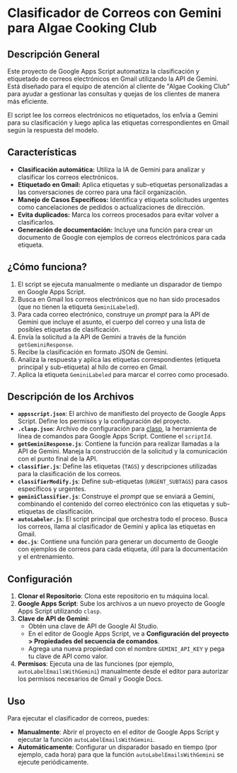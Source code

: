 # Clasificador de Correos con Gemini para Algae Cooking Club

## Descripción General

Este proyecto de Google Apps Script automatiza la clasificación y etiquetado de correos electrónicos en Gmail utilizando la API de Gemini. Está diseñado para el equipo de atención al cliente de "Algae Cooking Club" para ayudar a gestionar las consultas y quejas de los clientes de manera más eficiente.

El script lee los correos electrónicos no etiquetados, los en1vía a Gemini para su clasificación y luego aplica las etiquetas correspondientes en Gmail según la respuesta del modelo.

## Características

- **Clasificación automática:** Utiliza la IA de Gemini para analizar y clasificar los correos electrónicos.
- **Etiquetado en Gmail:** Aplica etiquetas y sub-etiquetas personalizadas a las conversaciones de correo para una fácil organización.
- **Manejo de Casos Específicos:** Identifica y etiqueta solicitudes urgentes como cancelaciones de pedidos o actualizaciones de dirección.
- **Evita duplicados:** Marca los correos procesados para evitar volver a clasificarlos.
- **Generación de documentación:** Incluye una función para crear un documento de Google con ejemplos de correos electrónicos para cada etiqueta.

## ¿Cómo funciona?

1.  El script se ejecuta manualmente o mediante un disparador de tiempo en Google Apps Script.
2.  Busca en Gmail los correos electrónicos que no han sido procesados (que no tienen la etiqueta `GeminiLabeled`).
3.  Para cada correo electrónico, construye un _prompt_ para la API de Gemini que incluye el asunto, el cuerpo del correo y una lista de posibles etiquetas de clasificación.
4.  Envía la solicitud a la API de Gemini a través de la función `getGeminiResponse`.
5.  Recibe la clasificación en formato JSON de Gemini.
6.  Analiza la respuesta y aplica las etiquetas correspondientes (etiqueta principal y sub-etiqueta) al hilo de correo en Gmail.
7.  Aplica la etiqueta `GeminiLabeled` para marcar el correo como procesado.

## Descripción de los Archivos

-   **`appsscript.json`**: El archivo de manifiesto del proyecto de Google Apps Script. Define los permisos y la configuración del proyecto.
-   **`.clasp.json`**: Archivo de configuración para [clasp](https://github.com/google/clasp), la herramienta de línea de comandos para Google Apps Script. Contiene el `scriptId`.
-   **`getGeminiResponse.js`**: Contiene la función para realizar llamadas a la API de Gemini. Maneja la construcción de la solicitud y la comunicación con el punto final de la API.
-   **`classifier.js`**: Define las etiquetas (`TAGS`) y descripciones utilizadas para la clasificación de los correos.
-   **`classifierModify.js`**: Define sub-etiquetas (`URGENT_SUBTAGS`) para casos específicos y urgentes.
-   **`geminiClassifier.js`**: Construye el _prompt_ que se enviará a Gemini, combinando el contenido del correo electrónico con las etiquetas y sub-etiquetas de clasificación.
-   **`autoLabeler.js`**: El script principal que orchestra todo el proceso. Busca los correos, llama al clasificador de Gemini y aplica las etiquetas en Gmail.
-   **`doc.js`**: Contiene una función para generar un documento de Google con ejemplos de correos para cada etiqueta, útil para la documentación y el entrenamiento.

## Configuración

1.  **Clonar el Repositorio**: Clona este repositorio en tu máquina local.
2.  **Google Apps Script**: Sube los archivos a un nuevo proyecto de Google Apps Script utilizando `clasp`.
3.  **Clave de API de Gemini**:
    -   Obtén una clave de API de Google AI Studio.
    -   En el editor de Google Apps Script, ve a **Configuración del proyecto > Propiedades del secuencia de comandos**.
    -   Agrega una nueva propiedad con el nombre `GEMINI_API_KEY` y pega tu clave de API como valor.
4.  **Permisos**: Ejecuta una de las funciones (por ejemplo, `autoLabelEmailsWithGemini`) manualmente desde el editor para autorizar los permisos necesarios de Gmail y Google Docs.

## Uso

Para ejecutar el clasificador de correos, puedes:

-   **Manualmente**: Abrir el proyecto en el editor de Google Apps Script y ejecutar la función `autoLabelEmailsWithGemini`.
-   **Automáticamente**: Configurar un disparador basado en tiempo (por ejemplo, cada hora) para que la función `autoLabelEmailsWithGemini` se ejecute periódicamente.
